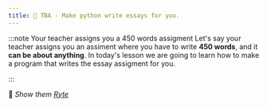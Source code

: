 ```yaml
---
title: 👾 TBA - Make python write essays for you.
---
```



:::note Your teacher assigns you a 450 words assigment
Let's say your teacher assigns you an assiment where you have to write **450
words**, and it **can be about anything**. In today's lesson we are going to learn
how to make a program that writes the essay assigment for you.

:::

👀 *Show them [Ryte](https://rytr.me/)*